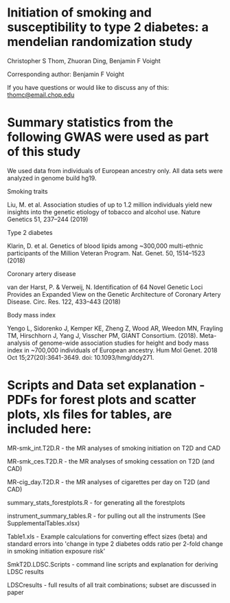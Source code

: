 # Initiation of smoking and susceptibility to type 2 diabetes: a mendelian randomization study

Christopher S Thom, Zhuoran Ding, Benjamin F Voight

Corresponding author: Benjamin F Voight

If you have questions or would like to discuss any of this: thomc@email.chop.edu


# Summary statistics from the following GWAS were used as part of this study
 We used data from individuals of European ancestry only. All data sets were analyzed in genome build hg19. 

Smoking traits

Liu, M. et al. Association studies of up to 1.2 million individuals yield new insights into the genetic etiology of tobacco and alcohol use. Nature Genetics 51, 237–244 (2019)



Type 2 diabetes

Klarin, D. et al. Genetics of blood lipids among ~300,000 multi-ethnic participants of the Million Veteran Program. Nat. Genet. 50, 1514–1523 (2018)



Coronary artery disease 

van der Harst, P. & Verweij, N. Identification of 64 Novel Genetic Loci Provides an Expanded View on the Genetic Architecture of Coronary Artery Disease. Circ. Res. 122, 433–443 (2018) 


Body mass index

Yengo L, Sidorenko J, Kemper KE, Zheng Z, Wood AR, Weedon MN, Frayling TM, Hirschhorn J, Yang J, Visscher PM, GIANT Consortium. (2018). Meta-analysis of genome-wide association studies for height and body mass index in ~700,000 individuals of European ancestry. Hum Mol Genet. 2018 Oct 15;27(20):3641-3649. doi: 10.1093/hmg/ddy271.



# Scripts and Data set explanation - PDFs for forest plots and scatter plots, xls files for tables, are included here:

   MR-smk_int.T2D.R - the MR analyses of smoking initiation on T2D and CAD
   
   MR-smk_ces.T2D.R  - the MR analyses of smoking cessation on T2D (and CAD)
   
   MR-cig_day.T2D.R - the MR analyses of cigarettes per day on T2D (and CAD)
   
   summary_stats_forestplots.R - for generating all the forestplots
   
   instrument_summary_tables.R - for pulling out all the instruments (See SupplementalTables.xlsx)
    
   Table1.xls - Example calculations for converting effect sizes (beta) and standard errors into 'change in type 2 diabetes odds ratio per 2-fold change in smoking initiation exposure risk' 
   
   SmkT2D.LDSC.Scripts - command line scripts and explanation for deriving LDSC results
   
   LDSCresults - full results of all trait combinations; subset are discussed in paper
   
   
